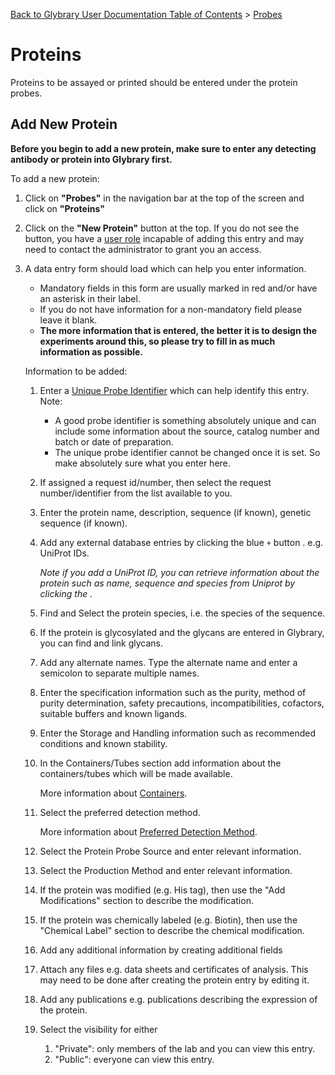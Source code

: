 [Back to Glybrary User Documentation Table of Contents](/user/README.md#table-of-contents) > [Probes](/user/guides/Probes.md)

# Proteins

Proteins to be assayed or printed should be entered under the protein probes.

## Add New Protein

**Before you begin to add a new protein, make sure to enter any detecting antibody or protein into Glybrary first.**

To add a new protein:
1. Click on **"Probes"** in the navigation bar at the top of the screen and click on **"Proteins"**
1. Click on the **"New Protein"** button at the top. If you do not see the button, 
you have a [user role](/user/guides/UserRoles.md) incapable of adding this entry and may need to contact the administrator to grant you an access.
1. A data entry form should load which can help you enter information.
    - Mandatory fields in this form are usually marked in red and/or have an asterisk in their label.
    - If you do not have information for a non-mandatory field please leave it blank. 
    - **The more information that is entered, the better it is to design the experiments around this, so please try to fill in as much information as possible.**

    Information to be added:
    1. Enter a [Unique Probe Identifier](/user/guides/Probes.md#unique-probe-identifier) which can help identify this entry. Note:
        - A good probe identifier is something absolutely unique and can include some information about the source, catalog number and batch or date of preparation.
        - The unique probe identifier cannot be changed once it is set. So make absolutely sure what you enter here.
    1. If assigned a request id/number, then select the request number/identifier from the list available to you.
    1. Enter the protein name, description, sequence (if known), genetic sequence (if known).
    1. Add any external database entries by clicking the blue `+` button . e.g. UniProt IDs. 
      
          *Note if you add a UniProt ID, you can retrieve information about the protein such as name, sequence and species from Uniprot by clicking the .*
    1. Find and Select the protein species, i.e. the species of the sequence.
    1. If the protein is glycosylated and the glycans are entered in Glybrary, you can find and link glycans.
    1. Add any alternate names. Type the alternate name and enter a semicolon to separate multiple names.
    1. Enter the specification information such as the purity, method of purity determination, safety precautions, incompatibilities, cofactors, suitable buffers and known ligands.
    1. Enter the Storage and Handling information such as recommended conditions and known stability.
    1. In the Containers/Tubes section add information about the containers/tubes which will be made available. 
        
        More information about [Containers](/user/guides/probes/Containers.md).
    1. Select the preferred detection method.
        
        More information about [Preferred Detection Method](/user/guides/probes/PreferredDetectionMethod.md).
    1. Select the Protein Probe Source and enter relevant information.
    1. Select the Production Method and enter relevant information.
    1. If the protein was modified (e.g. His tag), then use the "Add Modifications" section to describe the modification.
    1. If the protein was chemically labeled (e.g. Biotin), then use the "Chemical Label" section to describe the chemical modification.
    1. Add any additional information by creating additional fields
    1. Attach any files e.g. data sheets and certificates of analysis. This may need to be done after creating the protein entry by editing it.
    1. Add any publications e.g. publications describing the expression of the protein.
    1. Select the visibility for either 
        1. "Private": only members of the lab and you can view this entry.
        2. "Public": everyone can view this entry.
